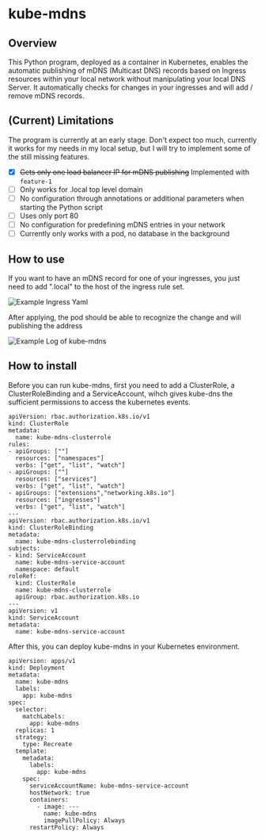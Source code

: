 # kube-mdns

## Overview
This Python program, deployed as a container in Kubernetes, enables the automatic publishing of mDNS (Multicast DNS) records based on Ingress resources within your local network without manipulating your local DNS Server. It automatically checks for changes in your ingresses and will add / remove mDNS records.

## (Current) Limitations
The program is currently at an early stage. Don't expect too much, currently it works for my needs in my local setup, but I will try to implement some of the still missing features.

- [x] ~~Gets only one load balancer IP for mDNS publishing~~ Implemented with `feature-1`
- [ ] Only works for .local top level domain
- [ ] No configuration through annotations or additional parameters when starting the Python script
- [ ] Uses only port 80
- [ ] No configuration for predefining mDNS entries in your network
- [ ] Currently only works with a pod, no database in the background

## How to use
If you want to have an mDNS record for one of your ingresses, you just need to add ".local" to the host of the ingress rule set.

![Example Ingress Yaml](https://imgur.com/kTKdoyl.jpg)

After applying, the pod should be able to recognize the change and will publishing the address 

![Example Log of kube-mdns](https://imgur.com/AssZkf0.jpg)
## How to install
Before you can run kube-mdns, first you need to add a ClusterRole, a ClusterRoleBinding and a ServiceAccount, wihch gives kube-dns the sufficient permissions to access the kubernetes events.

```
apiVersion: rbac.authorization.k8s.io/v1
kind: ClusterRole
metadata:
  name: kube-mdns-clusterrole
rules:
- apiGroups: [""]
  resources: ["namespaces"]
  verbs: ["get", "list", "watch"]
- apiGroups: [""]
  resources: ["services"]
  verbs: ["get", "list", "watch"]
- apiGroups: ["extensions","networking.k8s.io"]
  resources: ["ingresses"]
  verbs: ["get", "list", "watch"]
---
apiVersion: rbac.authorization.k8s.io/v1
kind: ClusterRoleBinding
metadata:
  name: kube-mdns-clusterrolebinding
subjects:
- kind: ServiceAccount
  name: kube-mdns-service-account
  namespace: default
roleRef:
  kind: ClusterRole
  name: kube-mdns-clusterrole
  apiGroup: rbac.authorization.k8s.io
---
apiVersion: v1
kind: ServiceAccount
metadata:
  name: kube-mdns-service-account
```

After this, you can deploy kube-mdns in your Kubernetes environment.

```
apiVersion: apps/v1
kind: Deployment
metadata:
  name: kube-mdns
  labels:
    app: kube-mdns
spec:
  selector:
    matchLabels:
      app: kube-mdns
  replicas: 1
  strategy:
    type: Recreate
  template:
    metadata:
      labels:
        app: kube-mdns
    spec:
      serviceAccountName: kube-mdns-service-account
      hostNetwork: true
      containers:
        - image: ---
          name: kube-mdns
          imagePullPolicy: Always
      restartPolicy: Always
```